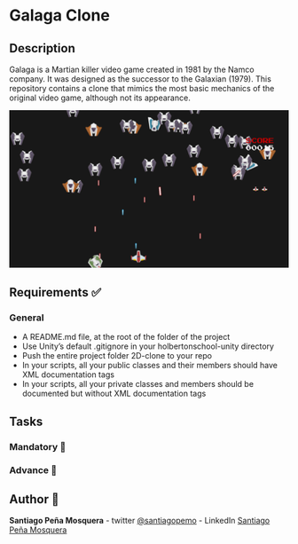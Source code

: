 # Galaga Clone
## Description
Galaga is a Martian killer video game created in 1981 by the Namco company. It was designed as the successor to the Galaxian (1979). 
This repository contains a clone that mimics the most basic mechanics of the original video game, although not its appearance.  
  
![](galaga_clone.png)
## Requirements :white_check_mark:
### General
* A README.md file, at the root of the folder of the project
* Use Unity’s default .gitignore in your holbertonschool-unity directory
* Push the entire project folder 2D-clone to your repo
* In your scripts, all your public classes and their members should have XML documentation tags
* In your scripts, all your private classes and members should be documented but without XML documentation tags
## Tasks
### Mandatory :page_with_curl:
### Advance :muscle:
## Author :pencil:
**Santiago Peña Mosquera** - twitter [@santiagopemo](https://twitter.com/Santiag11470161) - LinkedIn [Santiago Peña Mosquera](https://www.linkedin.com/in/santiago-pe%C3%B1a-mosquera-abaa20196/)
